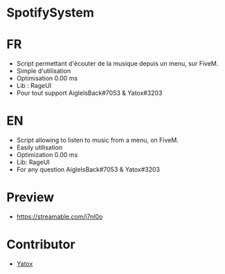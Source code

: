 # SpotifySystem

# FR
- Script permettant d'écouter de la musique depuis un menu, sur FiveM.
- Simple d'utilisation
- Optimisation 0.00 ms
- Lib : RageUI
- Pour tout support AigleIsBack#7053 & Yatox#3203

# EN
- Script allowing to listen to music from a menu, on FiveM.
- Easily utilisation
- Optimization 0.00 ms
- Lib: RageUI
- For any question AigleIsBack#7053 & Yatox#3203

# Preview
- https://streamable.com/j7nl0o

# Contributor

- [Yatox](https://github.com/Yatox18)
